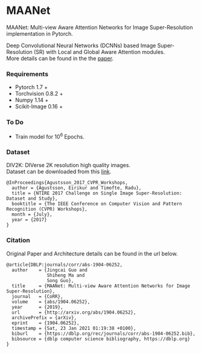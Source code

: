 # MAANet
MAANet: Multi-view Aware Attention Networks for Image Super-Resolution implementation in Pytorch.

Deep Convolutional Neural Networks (DCNNs) based Image Super-Resolution (SR) with Local and Global Aware Attention modules.<br>
More details can be found in the the <a href="http://arxiv.org/abs/1904.06252">paper</a>.

### Requirements
- Pytorch 1.7 +
- Torchvision 0.8.2 +
- Numpy 1.14 +
- Scikit-Image 0.16 +

### To Do
- Train model for 10<sup>6</sup> Epochs.

### Dataset
DIV2K: DIVerse 2K resolution high quality images.<br>
Dataset can be downloaded from this <a href="https://data.vision.ee.ethz.ch/cvl/DIV2K/">link</a>.

    @InProceedings{Agustsson_2017_CVPR_Workshops,
      author = {Agustsson, Eirikur and Timofte, Radu},
      title = {NTIRE 2017 Challenge on Single Image Super-Resolution: Dataset and Study},
      booktitle = {The IEEE Conference on Computer Vision and Pattern Recognition (CVPR) Workshops},
      month = {July},
      year = {2017}
    } 

### Citation
Original Paper and Architecture details can be found in the url below.

    @article{DBLP:journals/corr/abs-1904-06252,
      author    = {Jingcai Guo and
                   Shiheng Ma and
                   Song Guo},
      title     = {MAANet: Multi-view Aware Attention Networks for Image Super-Resolution},
      journal   = {CoRR},
      volume    = {abs/1904.06252},
      year      = {2019},
      url       = {http://arxiv.org/abs/1904.06252},
      archivePrefix = {arXiv},
      eprint    = {1904.06252},
      timestamp = {Sat, 23 Jan 2021 01:19:38 +0100},
      biburl    = {https://dblp.org/rec/journals/corr/abs-1904-06252.bib},
      bibsource = {dblp computer science bibliography, https://dblp.org}
    }
